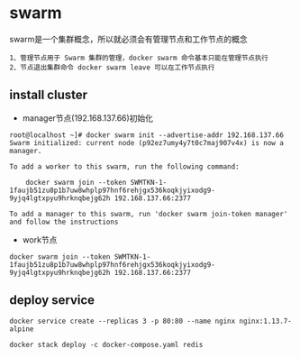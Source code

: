 # swarm
swarm是一个集群概念，所以就必须会有管理节点和工作节点的概念
```
1、管理节点用于 Swarm 集群的管理，docker swarm 命令基本只能在管理节点执行
2、节点退出集群命令 docker swarm leave 可以在工作节点执行
```

## install cluster

- manager节点(192.168.137.66)初始化
```
root@localhost ~]# docker swarm init --advertise-addr 192.168.137.66
Swarm initialized: current node (p92ez7umy4y7t0c7maj907v4x) is now a manager.

To add a worker to this swarm, run the following command:

    docker swarm join --token SWMTKN-1-1faujb51zu8p1b7uw8whplp97hnf6rehjgx536koqkjyixodg9-9yjq4lgtxpyu9hrknqbejg62h 192.168.137.66:2377

To add a manager to this swarm, run 'docker swarm join-token manager' and follow the instructions
```

- work节点

```
docker swarm join --token SWMTKN-1-1faujb51zu8p1b7uw8whplp97hnf6rehjgx536koqkjyixodg9-9yjq4lgtxpyu9hrknqbejg62h 192.168.137.66:2377
```

## deploy service
```
docker service create --replicas 3 -p 80:80 --name nginx nginx:1.13.7-alpine

docker stack deploy -c docker-compose.yaml redis
```